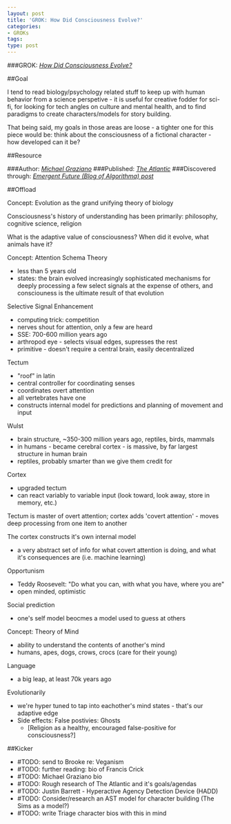 ```yaml
---
layout: post
title: 'GROK: How Did Consciousness Evolve?'
categories:
- GROKs
tags:
type: post
---
```


###GROK: [*How Did Consciousness Evolve?*](http://www.theatlantic.com/science/archive/2016/06/how-consciousness-evolved/485558/?single_page=true)

##Goal

I tend to read biology/psychology related stuff to keep up with human behavior
from a science perspetive - it is useful for creative fodder for sci-fi, for
looking for tech angles on culture and mental health, and to find paradigms to
create characters/models for story building.

That being said, my goals in those areas are loose - a tighter one for this
piece would be: think about the consciousness of a fictional character - how
developed can it be?

##Resource

###Author: [*Michael Graziano*](http://www.theatlantic.com/author/michael-graziano/)
###Published: [*The Atlantic*](http://www.theatlantic.com/)
###Discovered through: [*Emergent Future (Blog of Algorithma) post*](http://blog.algorithmia.com/2016/06/emergent-future-report-flying-cars-understanding-ai-wwdc-news/)

##Offload

Concept: Evolution as the grand unifying theory of biology

Consciousness's history of understanding has been primarily: philosophy, cognitive science, religion

What is the adaptive value of consciousness? When did it evolve, what animals have it?

Concept: Attention Schema Theory
  - less than 5 years old
  - states: the brain evolved increasingly sophisticated mechanisms for deeply
    processing a few select signals at the expense of others, and consciouness
    is the ultimate result of that evolution

Selective Signal Enhancement
  - computing trick: competition
  - nerves shout for attention, only a few are heard
  - SSE: 700-600 million years ago
  - arthropod eye - selects visual edges, supresses the rest
  - primitive - doesn't require a central brain, easily decentralized

Tectum
  - "roof" in latin
  - central controller for coordinating senses
  - coordinates overt attention
  - all vertebrates have one
  - constructs internal model for predictions and planning of movement and input

Wulst
  - brain structure, ~350-300 million years ago, reptiles, birds, mammals
  - in humans - became cerebral cortex - is massive, by far largest structure in
    human brain
  - reptiles, probably smarter than we give them credit for

Cortex
  - upgraded tectum
  - can react variably to variable input (look toward, look away, store in
    memory, etc.)

Tectum is master of overt attention; cortex adds 'covert attention' - moves deep
processing from one item to another

The cortex constructs it's own internal model
  - a very abstract set of info for what covert attention is doing, and what
    it's consequences are (i.e. machine learning)

Opportunism
  - Teddy Roosevelt: "Do what you can, with what you have, where you are"
  - open minded, optimistic

Social prediction
  - one's self model beocmes a model used to guess at others

Concept: Theory of Mind
  - ability to understand the contents of another's mind
  - humans, apes, dogs, crows, crocs (care for their young)

Language
  - a big leap, at least 70k years ago

Evolutionarily
  - we're hyper tuned to tap into eachother's mind states - that's our adaptive
    edge
  - Side effects: False postivies: Ghosts
    - [Religion as a healthy, encouraged false-positive for consciousness?]

##Kicker

- #TODO: send to Brooke re: Veganism
- #TODO: further reading: bio of Francis Crick
- #TODO: Michael Graziano bio
- #TODO: Rough research of The Atlantic and it's goals/agendas
- #TODO: Justin Barrett - Hyperactive Agency Detection Device (HADD)
- #TODO: Consider/research an AST model for character building (The Sims as a model?)
- #TODO: write Triage character bios with this in mind


